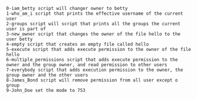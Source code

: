 ~~~~~~~~~~~~~~~~~~~~~~~~~~~~~~~~~~~~~~~~~~~~~~~~~~~~~~~~~~~~~~~~~~~~~~~~~~~~~~~~
0-iam_betty script will changer owner to betty
1-who_am_i script that prints the effective username of the current user
2-groups script will script that prints all the groups the current user is part of
3-new_owner script that changes the owner of the file hello to the user betty
4-empty script that creates an empty file called hello
5-execute script that adds execute permission to the owner of the file hello
6-multiple_permissions script that adds execute permission to the owner and the group owner, and read permission to other users
7-everybody script that adds execution permission to the owner, the group owner and the other users
8-James_Bond script will remove permission from all user except o group
9-John_Doe set the mode to 753 
~~~~~~~~~~~~~~~~~~~~~~~~~~~~~~~~~~~~~~~~~~~~~~~~~~~~~~~~~~~~~~~~~~~~~~~~~~~~~~~~
